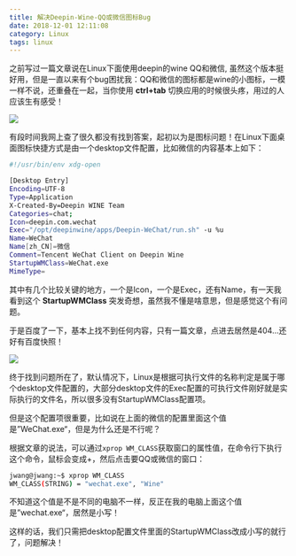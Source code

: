 ```yaml
---
title: 解决Deepin-Wine-QQ或微信图标Bug
date: 2018-12-01 12:11:08
category: Linux
tags: linux
---
```


之前写过一篇文章说在Linux下面使用deepin的wine QQ和微信, 虽然这个版本挺好用，但是一直以来有个bug困扰我：QQ和微信的图标都是wine的小图标，一模一样不说，还重叠在一起，当你使用 **ctrl+tab** 切换应用的时候很头疼，用过的人应该生有感受！

<img src="/images/old/3571187-9b36a691ddfe0a8b.jpg" />

<!--more-->

有段时间我网上查了很久都没有找到答案，起初以为是图标问题！在Linux下面桌面图标快捷方式是由一个desktop文件配置，比如微信的内容基本上如下：
```bash
#!/usr/bin/env xdg-open

[Desktop Entry]
Encoding=UTF-8
Type=Application
X-Created-By=Deepin WINE Team
Categories=chat;
Icon=deepin.com.wechat
Exec="/opt/deepinwine/apps/Deepin-WeChat/run.sh" -u %u
Name=WeChat
Name[zh_CN]=微信
Comment=Tencent WeChat Client on Deepin Wine
StartupWMClass=WeChat.exe
MimeType=
```
其中有几个比较关键的地方，一个是Icon，一个是Exec，还有Name，有一天我看到这个 **StartupWMClass** 突发奇想，虽然我不懂是啥意思，但是感觉这个有问题。

于是百度了一下，基本上找不到任何内容，只有一篇文章，点进去居然是404...还好有百度快照！

<img src="/images/old/3571187-65b3cf68d42da7b5.jpg" />

终于找到问题所在了，默认情况下，Linux是根据可执行文件的名称判定是属于哪个desktop文件配置的，大部分desktop文件的Exec配置的可执行文件刚好就是实际执行的文件名，所以很多没有StartupWMClass配置项。

但是这个配置项很重要，比如说在上面的微信的配置里面这个值是”WeChat.exe“，但是为什么还是不行呢？

根据文章的说法，可以通过```xprop WM_CLASS```获取窗口的属性值，在命令行下执行这个命令，鼠标会变成+，然后点击要QQ或微信的窗口：
```bash
jwang@jwang:~$ xprop WM_CLASS
WM_CLASS(STRING) = "wechat.exe", "Wine"
```
不知道这个值是不是不同的电脑不一样，反正在我的电脑上面这个值是”wechat.exe“，居然是小写！

这样的话，我们只需把desktop配置文件里面的StartupWMClass改成小写的就行了，问题解决！

